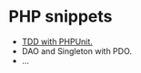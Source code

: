 # PHP snippets

- [TDD with PHPUnit.](https://github.com/bernardomais/php/tree/master/pdo-dao-singleton)
- DAO and Singleton with PDO.
- ...
